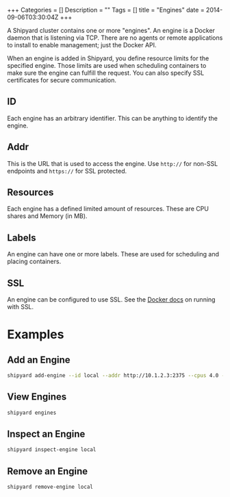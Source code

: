 +++
Categories = []
Description = ""
Tags = []
title = "Engines"
date = 2014-09-06T03:30:04Z
+++

A Shipyard cluster contains one or more "engines".  An engine is a Docker daemon that is listening via TCP.  There are no agents or remote applications to install to enable management; just the Docker API.

When an engine is added in Shipyard, you define resource limits for the specified engine.  Those limits are used when scheduling containers to make sure the engine can fulfill the request.  You can also specify SSL certificates for secure communication.

## ID
Each engine has an arbitrary identifier.  This can be anything to identify the engine.

## Addr
This is the URL that is used to access the engine.  Use `http://` for non-SSL endpoints and `https://` for SSL protected.

## Resources
Each engine has a defined limited amount of resources.  These are CPU shares and Memory (in MB).

## Labels
An engine can have one or more labels.  These are used for scheduling and placing containers.

## SSL
An engine can be configured to use SSL.  See the [Docker docs](https://docs.docker.com/articles/https/) on running with SSL.

# Examples

## Add an Engine
```bash
shipyard add-engine --id local --addr http://10.1.2.3:2375 --cpus 4.0 --memory 8192 --label dev --label local
```

## View Engines
```bash
shipyard engines
```

## Inspect an Engine
```bash
shipyard inspect-engine local
```

## Remove an Engine
```bash
shipyard remove-engine local
```

